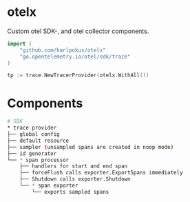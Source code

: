 # otelx
Custom otel SDK-, and otel collector components.

````go
import (
    "github.com/karlpokus/otelx"
    "go.opentelemetry.io/otel/sdk/trace"
)

tp := trace.NewTracerProvider(otelx.WithAll())
````

# Components

````sh
# SDK
* trace provider
├── global config
├── default resource
├── sampler (unsampled spans are created in noop mode)
├── id generator
└── * span processor
    ├── handlers for start and end span
    ├── forceFlush calls exporter.ExportSpans immediately
    ├── Shutdown calls exporter.Shutdown
    └── * span exporter
        └── exports sampled spans
````
